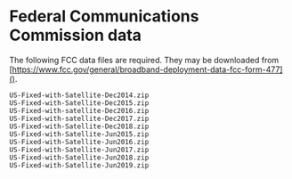 # Federal Communications Commission data

The following FCC data files are required. They may be downloaded from 
[https://www.fcc.gov/general/broadband-deployment-data-fcc-form-477]().

```
US-Fixed-with-Satellite-Dec2014.zip
US-Fixed-with-Satellite-Dec2015.zip
US-Fixed-with-satellite-Dec2016.zip
US-Fixed-with-satellite-Dec2017.zip
US-Fixed-with-Satellite-Dec2018.zip
US-Fixed-with-Satellite-Jun2015.zip
US-Fixed-with-Satellite-Jun2016.zip
US-Fixed-with-Satellite-Jun2017.zip
US-Fixed-with-Satellite-Jun2018.zip
US-Fixed-with-Satellite-Jun2019.zip
```
